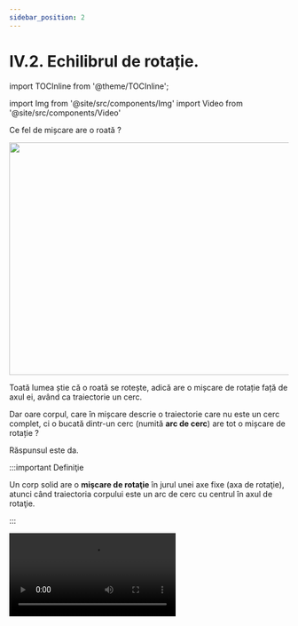 ```yaml
---
sidebar_position: 2
---
```


# IV.2. Echilibrul de rotație.


import TOCInline from '@theme/TOCInline';

<TOCInline toc={toc} />


import Img from '@site/src/components/Img'
import Video from '@site/src/components/Video'




Ce fel de mișcare are o roată ?

<Img className="img-responsive4" src="fizica/clasa7/capitolul4/4_2_Poza1_RoataBMW_vers2.jpg" width="1000" height="419" />


Toată lumea știe că o roată se rotește, adică are o mișcare de rotație față de axul ei, având ca traiectorie un cerc. 


Dar oare corpul, care în mișcare descrie o traiectorie care nu este un cerc complet, ci o bucată dintr-un cerc (numită **arc de cerc**) are tot o mișcare de rotație ? 

Răspunsul este da.


:::important Definiţie

Un corp solid are o **mişcare de rotaţie** în jurul unei axe fixe (axa de rotaţie), atunci când traiectoria corpului este un arc de cerc cu centrul în axul de rotaţie.

:::

<Video src="https://www.youtube.com/embed/aKqADVMDFIg" />

<br></br>
<br></br>





:::important Exemple de corpuri în mișcare de rotație:

- Pirueta unui patinator

<Video src="https://www.youtube.com/embed/i9UeJIkLwg0" />


<br></br>
<br></br>


- **Deschiderea și închiderea ușilor și ferestrelor față de balamale.**

<Img className="img-responsive4" src="fizica/clasa7/capitolul4/4_2_Poza1bis_ExempleDeCorpuriInMiscareDeRotatie_0_UsaDeschisa_vers2.jpg" width="1000" height="534" />

<br></br>
<br></br>



- **Deschiderea unei uși prin rotirea clanței sau a cheii în broască.**

<Img className="img-responsive4" src="fizica/clasa7/capitolul4/4_2_Poza2_ExempleDeCorpuriInMiscareDeRotatie_1_CheiInBroasca_vers2.jpg" width="1000" height="466" />

<br></br>
<br></br>



- **Înșurubarea unui șurub cu șurubelnița.**

<Img className="img-responsive4" src="fizica/clasa7/capitolul4/4_2_Poza3_ExempleDeCorpuriInMiscareDeRotatie_2_InsurubareSurub_vers2.jpg" width="1000" height="310" />

<br></br>
<br></br>



- **Mișcarea tirbușonului față de axa de rotație.**

<Img className="img-responsive4" src="fizica/clasa7/capitolul4/4_2_Poza4_ExempleDeCorpuriInMiscareDeRotatie_3_Tirbuson_vers2.jpg" width="1000" height="452" />

<br></br>
<br></br>


- **Mișcarea unui robinet.**

<Img className="img-responsive4" src="fizica/clasa7/capitolul4/4_2_Poza5_ExempleDeCorpuriInMiscareDeRotatie_4_Robinet_vers2.jpg" width="1000" height="409" />

<br></br>
<br></br>


- **Mișcarea acelor de ceas sau a acului busolei.**

<Img className="img-responsive4" src="fizica/clasa7/capitolul4/4_2_Poza6_ExempleDeCorpuriInMiscareDeRotatie_5_AceCeas_vers2.jpg" width="1000" height="418" />

<br></br>
<br></br>


- **Deschiderea unei cărți prin mișcarea coperții sau când dăm o pagina.**

<Img className="img-responsive4" src="fizica/clasa7/capitolul4/4_2_Poza7_ExempleDeCorpuriInMiscareDeRotatie_6_DatulPaginilor_vers2.jpg" width="1000" height="528" />

<br></br>
<br></br>


- **Mișcarea unui leagăn (balansoar) față de bara de fixare.**


<Img className="img-responsive4" src="fizica/clasa7/capitolul4/4_2_Poza8_ExempleDeCorpuriInMiscareDeRotatie_7_Balansoar_vers2.jpg" width="1000" height="465"/>


<br></br>
<br></br>




:::

<br></br>

:::note Observaţie

**De ce nu putem simți rotaţia Pământului?** 

**Datorită faptului că această mişcare este practic uniformă.** 

**Planeta noastră efectuează o rotație completă în jurul axei sale la fiecare 23 de ore și 56 de minute, fără întrerupere, cu o viteză constantă.** 


<Img className="img-responsive4" src="fizica/clasa7/capitolul4/4_2_Poza9_MiscareaDeRotatieAPamantului_vers2.jpg" width="1000" height="414" />



 
:::







:::important 

Mișcarea de rotație are două sensuri:

- **Sens orar (dat de mișcarea acelor de ceas)**.

<Img className="img-responsive4" src="fizica/clasa7/capitolul4/4_2_Poza10_SensOrar_vers3.jpg" width="1000" height="259" />


<br></br>
<br></br>


- **Sens antiorar (invers acelor de ceas)**.

<Img className="img-responsive4" src="fizica/clasa7/capitolul4/4_2_Poza11_SensAntiOrar_vers3.jpg" width="1000" height="258" />



:::






:::tip Experiment

**1.** Momentul forţei

:::


<Video src="https://www.youtube.com/embed/HAlx-rDTSXM" />


<br></br>

**Materiale necesare:** ață cu cârlig, disc cu perforații, suport.
 



**Descrierea experimentului (Partea 1):** 

- Montează discul pe suport.
- Acționează cu o forță în partea dreaptă a discului pe verticală, în jos. 
- Observă ce se întâmplă cu discul.



:::note Observaţie (Partea 1)

Discul se rotește în sens orar. 

:::


**Descrierea experimentului (Partea 2):** 

- Acționează cu o forță în partea stângă a discului pe verticală, în jos .
 
- Observă ce se întâmplă cu discul.



:::note Observaţie (Partea 2)

Discul se rotește în sens antiorar.

:::


**Descrierea experimentului (Partea 3):** 

- Acționează cu o forță în partea de jos a discului pe verticală, în jos. 
 
- Observă ce se întâmplă cu discul.



:::note Observaţie (Partea 3)

Discul nu se rotește .

:::

:::important

Pentru a descrie cantitativ efectul de rotație al unei forțe ce acționează asupra unui corp se denumește o mărime fizică, numită **momentul forței.**



:::



:::important Definiţie

**Momentul unei forțe (notat cu M<sub>F</sub>)** este o mărime fizică vectorială egală cu produsul dintre valoarea forței (F) și brațul forței respective (b<sub>F</sub>).



<Img className="img-responsive4" src="fizica/clasa7/capitolul4/4_2_Poza11bis_FormulaMomentuluiUneiForte_vers2.jpg" width="1000" height="74" />

<br></br>


unde b<sub>F</sub> = distanța (perpendiculara) de la axul de rotație (O) până la direcția (segmentul) forței.

**Unitate de măsură în S.I:**

<Img className="img-responsive4" src="fizica/clasa7/capitolul4/4_2_Poza11bis2_UnitateadeMasuraAMomentuluiUneiForte_vers2.jpg" width="1000" height="66" />

<br></br>
<br></br>




În funcție de valoarea momentului unei forțe putem stabili dacă forța rotește un corp. Avem două cazuri:



<Img className="img-responsive4" src="fizica/clasa7/capitolul4/4_2_Poza11bis3_RelatiaDintreMomentulForteSiRotatie_vers5.jpg" width="1000" height="68" />


Momentul unei forței este zero (M<sub>F</sub> = 0) când b<sub>F</sub> = 0 (direcția forței trece prin axul de rotație și nu putem duce perpendiculară din axul de rotație pe direcția forței).



<Img className="img-responsive4" src="fizica/clasa7/capitolul4/4_2_Poza11bis4_RelatiaDintreMomentulForteSiRotatie2_vers5.jpg" width="1000" height="493" />

<br></br>
<br></br>
<br></br>


<Img className="img-responsive4" src="fizica/clasa7/capitolul4/4_2_Poza11bis5_RelatiaDintreMomentulForteSiRotatie3_vers5.jpg" width="1000" height="69" />


Rotim mai ușor un corp când momentul forței are valoare mai mare. Momentul forței crește proporțional cu brațul forței și cu valoarea forței.


<Img className="img-responsive4" src="fizica/clasa7/capitolul4/4_2_Poza11bis6_RelatiaDintreMomentulForteSiRotatie4_vers5.jpg" width="1000" height="452"/>




:::








:::caution Problemă rezolvată

1)	O forță de 40 N acționează pe direcția axei de rotație a unui disc. Rotește această forță discul ?


<Img className="img-responsive4" src="fizica/clasa7/capitolul4/4_2_Poza12_ReprezentareaGrafica_ProblemaModel2_vers3.jpg" width="1000" height="514" />




#### Rezolvare:

Deoarece b<sub>F</sub> = 0, atunci și M<sub>F</sub> = 0 ( momentul forței este zero) și forța aplicată nu rotește discul.

:::



:::caution Problemă rezolvată

2)	O forță de 40 N acționează pe verticală, în jos, la marginea din dreapta a unui disc. Rotește această forță discul ? Se dă raza discului de 6 cm.



#### Rezolvare:


- Ducem perpendiculară din centrul cercului (O) pe direcția forței și așa aflăm brațul forței, care este egal cu raza discului. 


<Img className="img-responsive4" src="fizica/clasa7/capitolul4/4_2_Poza13_ReprezentareaGrafica_ProblemaModel3_vers4.jpg" width="1000" height="611" />

<Img className="img-responsive4" src="fizica/clasa7/capitolul4/4_2_Poza14_Ecuatia1_ProblemaModel3_vers3.jpg" width="1000" height="167" />


<br></br>
<br></br>


- Calculăm momentul forței:

<Img className="img-responsive4" src="fizica/clasa7/capitolul4/4_2_Poza15_Ecuatia2_ProblemaModel3_vers4.jpg" width="1000" height="156" />

<br></br>
<br></br>
:::


<br></br>


:::tip Experiment

**2.** Echilibrul de rotaţie

:::


<Video src="https://www.youtube.com/embed/GIbXJKSa4f0" />


<br></br>

**Materiale necesare:** ață cu cârlig, disc cu perforații, suport, cârlig cu mase marcate.
 



**Descrierea experimentului:** 

- Agață de una dintre perforațiile discului din dreapta un cârlig cu discuri marcate și observă sensul în care se rotește discul cu perforații.
 
- Agață de o altă perforație a discului din stânga (să aibă același braț cu cel din dreapta) și pune mase pe cârlig până când discul nu se mai rotește.

- Găsește condiția de echilibru de rotație pentru acest caz. 





:::note Observaţie

Greutatea maselor marcate din partea stângă este egală cu greutatea maselor din partea dreaptă. 

:::


**Concluzia experimentului:**

Se constată că modulele momentelor forțelor M<sub>1</sub> = F<sub>1</sub> • b<sub>1</sub> și M<sub>2</sub> = F<sub>2</sub> • b<sub>2</sub> față de centrul de rotație sunt egale atunci când discul se află în echilibru de rotație: M<sub>1</sub> = M<sub>2</sub>. 



:::important Definiţie

Un corp este în **echilibru de rotaţie** atunci când suma modulelor momentelor forțelor ce rotesc corpul în sens orar este egală cu suma modulelor momentelor forțelor ce rotesc corpul în sens antiorar.

**M<sub>orar</sub> = M<sub>antiorar</sub>**


:::


:::note Observaţie

Un corp este în echilibru de rotaţie atunci când corpul nu se roteşte sau când are o mişcare de rotaţie uniformă.
 
:::



:::caution Problemă rezolvată

3)	Asupra unui disc cu raza de 20 cm acționează trei forțe ca în figura de mai jos:


<Img className="img-responsive4" src="fizica/clasa7/capitolul4/4_2_Poza16_ReprezentareaGrafica_ProblemaModel4_vers4.jpg" width="1000" height="441" />

<br></br>
<br></br>


#### Rezolvare:


- Se stabilește sensul fiecărei forțe ca și cum ar acționa singură asupra discului:

  - Sens orar: F<sub>1</sub>, F<sub>2</sub> 

  - Sens antiorar: F<sub>3</sub>.

- Se calculează brațele fiecărei forțe și se transformă în metri:

<Img className="img-responsive4" src="fizica/clasa7/capitolul4/4_2_Poza17_Calcul_ProblemaModel4_vers3.jpg" width="1000" height="338" />

<br></br>
<br></br>

- Se calculează momentul orar prin adunarea momentelor forțelor ce ar roti discul în sens orar :

  - M<sub>orar</sub> =   M<sub>1</sub> +  M<sub>2</sub> = F<sub>1</sub> • b<sub>1</sub> + F<sub>2</sub> • b<sub>2</sub> = 40 N • 0,1 m + 60 N • 0,05 m = 7  N ∙ m


- Se calculează momentul antiorar prin adunarea momentelor forțelor ce ar roti discul în sens antiorar :

  - M<sub>antiorar</sub> =   M<sub>3</sub>  = F<sub>3</sub> • b<sub>3</sub> = 80 N • 0,2 m = 16 N ∙ m


- Se compară cele două momente :

  - M<sub>antiorar</sub> > M<sub>orar</sub> 	=> 	Discul se rotește în sens antiorar.	 



<Video src="https://www.youtube.com/embed/gpnVxT4xCb0" />


:::




<br></br>



:::note Observaţie

În multe cazuri omul acționează asupra unui corp cu un **cuplu de forțe**, care este un ansamblu de două forțe paralele, de module egale și de sensuri opuse, producând rotirea corpului.

Ca exemple de cupluri de forțe avem: 

- rotirea unui tirbușon;

- cheia din broască; 

- mișcarea acului unei busole;


- înșurubarea unui șurub cu șurubelnița;

- ascuțirea creionului cu ascuțitoarea;

- mânuirea volanului,
 
<Img className="img-responsive4" src="fizica/clasa7/capitolul4/4_2_Poza18_PozaVolan_ExempluCupluDeForte_vers2.jpg" width="1000" height="380" />

<br></br>
<br></br>


- deschiderea dopului de sticlă PET.

<Video src="https://www.youtube.com/embed/7uCDu9L2KZo" />


 
:::










<br></br>
<br></br>

